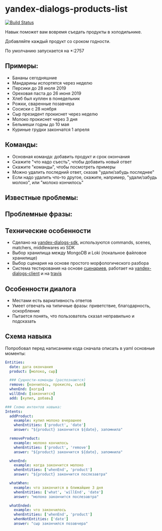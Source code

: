 # yandex-dialogs-products-list

[![Build Status](https://travis-ci.org/popstas/yandex-dialogs-products-list.svg?branch=master)](https://travis-ci.org/popstas/yandex-dialogs-products-list)

Навык поможет вам вовремя съедать продукты в холодильнике.

Добавляйте каждый продукт со сроком годности.

По умолчанию запускается на *:2757

## Примеры:
- Бананы сегодняшние
- Мандарины испортятся через неделю
- Персики до 28 июля 2019
- Ореховая паста до 26 июня 2019
- Хлеб был куплен в понедельник
- Рожки, сваренные позавчера
- Сосиски с 28 ноября
- Сыр президент прокиснет через неделю
- Молоко прокиснет через 3 дня
- Бельмеши годны до 10 мая
- Куриные грудки закончатся 1 апреля

## Команды:
- Основная команда: добавить продукт и срок окончания
- Скажите "что надо съесть", чтобы добавить новый ответ
- Скажите "команды", чтобы посмотреть примеры
- Можно удалить последний ответ, сказав "удали/забудь последнее"
- Если надо удалить что-то другое, скажите, например, "удали/забудь молоко", или "молоко кончилось"

## Известные проблемы:

## Проблемные фразы:

## Технические особенности
- Сделано на [yandex-dialogs-sdk](https://github.com/fletcherist/yandex-dialogs-sdk), используются commands, scenes, matchers, middlewares из SDK
- Выбор хранилища между MongoDB и Loki (локальное файловое хранилище)
- Выбор сценария на основе простого морфологического разбора
- Система тестирования на основе [сценариев](/static/scenarios.yml), работает на [yandex-dialogs-client](https://github.com/popstas/yandex-dialogs-client) и на [travis](https://travis-ci.org/popstas/yandex-dialogs-products-list)

## Особенности диалога
- Местами есть вариативность ответов
- Умеет отвечать на типичные фразы: приветствие, благодарность, оскорбление
- Пытается понять, что пользователь сказал неправильно и подсказать

## Схема навыка
Попробовал перед написанием кода сначала описать в yaml основные моменты:

``` yaml
Entities:
  date: дата окончания
  product: [молоко, сыр]

  ### Сущности-команды (распознаются)
  remove: [кончилось, прокисло, съел]
  whenEnd: [когда]
  willEnd: [закончится]
  add: [купил, добавь]

### Схема интентов навыка:
Intents:
  addProduct:
    example: купил молоко вчерашнее
    whenEntities: ['product', 'date']
    answer: "${product} закончится ${date}, запомнила"

  removeProduct:
    example: молоко кончилось
    whenEntities: ['product', 'remove']
    answer: "${product} закончится ${date}, запомнила"

  whenEnd:
    example: когда закончится молоко
    whenEntities: ['whenEnd', 'product']
    answer: "${product} закончится послезавтра"

  whatWhen:
    example: что закончится в ближайшие 3 дня
    whenEntities: ['what', 'willEnd', 'date']
    answer: "молоко закончится послезавтра"

  whatEnded:
    example: что закончилось
    whenEntities: ['whenEnd', 'product']
    whenNotEntities: ['date']
    answer: "сыр закончился позавчера"

```